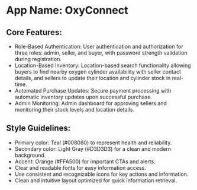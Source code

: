 # **App Name**: OxyConnect

## Core Features:

- Role-Based Authentication: User authentication and authorization for three roles: admin, seller, and buyer, with password strength validation during registration.
- Location-Based Inventory: Location-based search functionality allowing buyers to find nearby oxygen cylinder availability with seller contact details, and sellers to update their location and cylinder stock in real-time.
- Automated Purchase Updates: Secure payment processing with automatic inventory updates upon successful purchase.
- Admin Monitoring: Admin dashboard for approving sellers and monitoring their stock levels and location details.

## Style Guidelines:

- Primary color: Teal (#008080) to represent health and reliability.
- Secondary color: Light Gray (#D3D3D3) for a clean and modern background.
- Accent: Orange (#FFA500) for important CTAs and alerts.
- Clear and readable fonts for easy information access.
- Use consistent and recognizable icons for key actions and information.
- Clean and intuitive layout optimized for quick information retrieval.